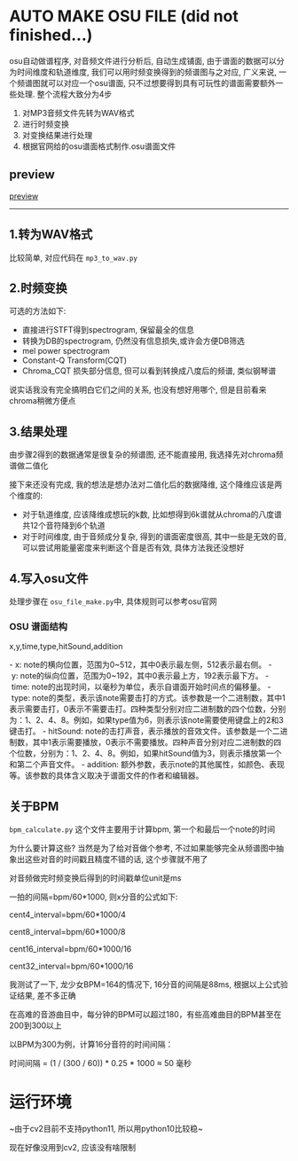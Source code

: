 # AUTO MAKE OSU FILE (did not finished...)

osu自动做谱程序, 对音频文件进行分析后, 自动生成铺面, 由于谱面的数据可以分为时间维度和轨道维度, 我们可以用时频变换得到的频谱图与之对应, 广义来说, 一个频谱图就可以对应一个osu谱面, 只不过想要得到具有可玩性的谱面需要额外一些处理. 整个流程大致分为4步

1. 对MP3音频文件先转为WAV格式
2. 进行时频变换
3. 对变换结果进行处理
4. 根据官网给的osu谱面格式制作.osu谱面文件


## preview
[preview](picture/preview.jpg)

---

## 1.转为WAV格式

比较简单, 对应代码在 `mp3_to_wav.py`

## 2.时频变换

可选的方法如下:

* 直接进行STFT得到spectrogram, 保留最全的信息
* 转换为DB的spectrogram, 仍然没有信息损失,或许会方便DB筛选
* mel power spectrogram
* Constant-Q Transform(CQT)
* Chroma_CQT 损失部分信息, 但可以看到转换成八度后的频谱, 类似钢琴谱

说实话我没有完全搞明白它们之间的关系, 也没有想好用哪个, 但是目前看来chroma稍微方便点

## 3.结果处理

由步骤2得到的数据通常是很复杂的频谱图, 还不能直接用, 我选择先对chroma频谱做二值化

接下来还没有完成, 我的想法是想办法对二值化后的数据降维, 这个降维应该是两个维度的:

* 对于轨道维度, 应该降维成想玩的k数, 比如想得到6k谱就从chroma的八度谱共12个音符降到6个轨道
* 对于时间维度, 由于音频成分复杂, 得到的谱面密度很高, 其中一些是无效的音, 可以尝试用能量密度来判断这个音是否有效, 具体方法我还没想好

## 4.写入osu文件

处理步骤在 `osu_file_make.py`中, 具体规则可以参考osu官网

### OSU 谱面结构

x,y,time,type,hitSound,addition

- x: note的横向位置，范围为0\~512，其中0表示最左侧，512表示最右侧。
- y: note的纵向位置，范围为0\~192，其中0表示最上方，192表示最下方。
- time: note的出现时间，以毫秒为单位，表示自谱面开始时间点的偏移量。
- type: note的类型，表示该note需要击打的方式。该参数是一个二进制数，其中1表示需要击打，0表示不需要击打。四种类型分别对应二进制数的四个位数，分别为：1、2、4、8。例如，如果type值为6，则表示该note需要使用键盘上的2和3键击打。
- hitSound: note的击打声音，表示播放的音效文件。该参数是一个二进制数，其中1表示需要播放，0表示不需要播放。四种声音分别对应二进制数的四个位数，分别为：1、2、4、8。例如，如果hitSound值为3，则表示播放第一个和第二个声音文件。
- addition: 额外参数，表示note的其他属性，如颜色、表现等。该参数的具体含义取决于谱面文件的作者和编辑器。

## 关于BPM

`bpm_calculate.py` 这个文件主要用于计算bpm, 第一个和最后一个note的时间

为什么要计算这些? 当然是为了给对音做个参考, 不过如果能够完全从频谱图中抽象出这些对音的时间戳且精度不错的话, 这个步骤就不用了

对音频做完时频变换后得到的时间戳单位unit是ms

一拍的间隔=bpm/60*1000, 则x分音的公式如下:

cent4_interval=bpm/60*1000/4

cent8_interval=bpm/60*1000/8

cent16_interval=bpm/60*1000/16

cent32_interval=bpm/60*1000/16

我测试了一下, 龙少女BPM=164的情况下, 16分音的间隔是88ms, 根据以上公式验证结果, 差不多正确



在高难的音游曲目中，每分钟的BPM可以超过180，有些高难曲目的BPM甚至在200到300以上

以BPM为300为例，计算16分音符的时间间隔：

时间间隔 = (1 / (300 / 60)) * 0.25 * 1000 ≈ 50 毫秒



# 运行环境

~由于cv2目前不支持python11, 所以用python10比较稳~

现在好像没用到cv2, 应该没有啥限制
